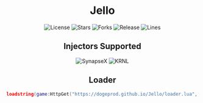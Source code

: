 <h1 align="center">Jello</h1>
<p align="center">
    <img alt="License" src="https://img.shields.io/badge/License-GNU GPL 3.0-blue?style=for-the-badge">
    <img alt="Stars" src="https://img.shields.io/github/stars/DogeProd/Jello?color=blue&style=for-the-badge">
    <img alt="Forks" src="https://img.shields.io/github/forks/DogeProd/Jello?color=blue&style=for-the-badge">
    <img alt="Release" src="https://img.shields.io/github/release/DogeProd/Jello?color=blue&style=for-the-badge">
    <img alt="Lines" src="https://img.shields.io/tokei/lines/github/DogeProd/Jello?style=for-the-badge">
</p>


<h2 align="center">Injectors Supported</h2>
<p align="center">
    <img alt="SynapseX" src="https://img.shields.io/badge/SYNX-Fully Supported-blue?style=for-the-badge">
    <img alt="KRNL" src="https://img.shields.io/badge/KRNL-Partially Supported-blue?style=for-the-badge">
</p>


<h2 align="center">Loader</h2>

```lua
loadstring(game:HttpGet("https://dogeprod.github.io/Jello/loader.lua", true))()
```
